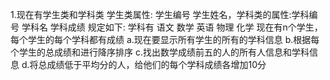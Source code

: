 1.现在有学生类和学科类   学生类属性: 学生编号  学生姓名，学科类的属性:学科编号   学科名   学科成绩
规定如下:   学科有 语文  数学  英语  物理 化学
现在有n个学生，每个学生的每个学科都有成绩
a.现在要显示所有学生的所有的学科信息
b.根据每个学生的总成绩和进行降序排序
c.找出数学成绩前五的人的所有人信息和学科信息
d.将总成绩低于平均分的人，给他们的每个学科成绩各增加10分